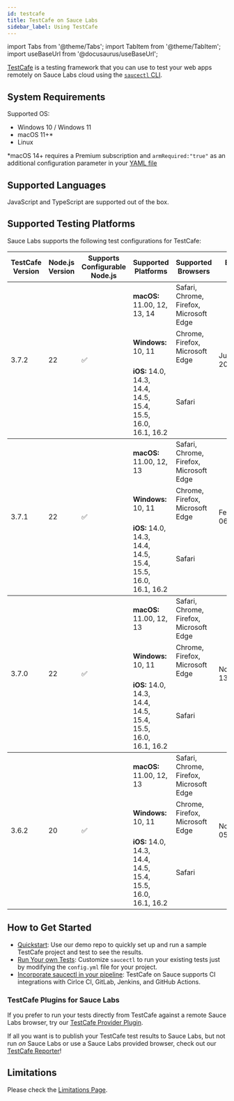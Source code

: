 ```yaml
---
id: testcafe
title: TestCafe on Sauce Labs
sidebar_label: Using TestCafe
---
```


import Tabs from '@theme/Tabs';
import TabItem from '@theme/TabItem';
import useBaseUrl from '@docusaurus/useBaseUrl';

[TestCafe](https://github.com/DevExpress/testcafe) is a testing framework that
you can use to test your web apps remotely on Sauce Labs cloud using the [`saucectl` CLI](/dev/cli/saucectl).

## System Requirements

Supported OS:

- Windows 10 / Windows 11
- macOS 11+*
- Linux

*macOS 14+ requires a Premium subscription and `armRequired:"true"` as an additional configuration parameter in your [YAML file](/web-apps/automated-testing/testcafe/yaml#armrequired)

## Supported Languages

JavaScript and TypeScript are supported out of the box.

## Supported Testing Platforms

Sauce Labs supports the following test configurations for TestCafe:

<table id="table-fw">
  <tr>
    <th>TestCafe Version</th>
    <th>Node.js Version</th>
    <th width="10%">Supports Configurable Node.js</th>
    <th width="30%">Supported Platforms</th>
    <th width="30%">Supported Browsers</th>
    <th width="30%">End of Life</th>
  </tr>
  <tbody>
    <tr>
      <td rowspan='3'>3.7.2</td>
      <td rowspan='3'>22</td>
      <td rowspan='3'>✅</td>
      <td><b>macOS:</b> 11.00, 12, 13, 14</td>
      <td>Safari, Chrome, Firefox, Microsoft Edge</td>
      <td rowspan='3'>July 8th, 2026</td>
    </tr>
    <tr>
      <td><b>Windows:</b> 10, 11</td>
      <td>Chrome, Firefox, Microsoft Edge</td>
    </tr>
    <tr>
      <td><b>iOS:</b> 14.0, 14.3, 14.4, 14.5, 15.4, 15.5, 16.0, 16.1, 16.2</td>
      <td>Safari</td>
    </tr>
  </tbody>
  <tbody>
    <tr>
      <td rowspan='3'>3.7.1</td>
      <td rowspan='3'>22</td>
      <td rowspan='3'>✅</td>
      <td><b>macOS:</b> 11.00, 12, 13</td>
      <td>Safari, Chrome, Firefox, Microsoft Edge</td>
      <td rowspan='3'>February 06, 2026</td>
    </tr>
    <tr>
      <td><b>Windows:</b> 10, 11</td>
      <td>Chrome, Firefox, Microsoft Edge</td>
    </tr>
    <tr>
      <td><b>iOS:</b> 14.0, 14.3, 14.4, 14.5, 15.4, 15.5, 16.0, 16.1, 16.2</td>
      <td>Safari</td>
    </tr>
  </tbody>
  <tbody>
    <tr>
      <td rowspan='3'>3.7.0</td>
      <td rowspan='3'>22</td>
      <td rowspan='3'>✅</td>
      <td><b>macOS:</b> 11.00, 12, 13</td>
      <td>Safari, Chrome, Firefox, Microsoft Edge</td>
      <td rowspan='3'>November 13, 2025</td>
    </tr>
    <tr>
      <td><b>Windows:</b> 10, 11</td>
      <td>Chrome, Firefox, Microsoft Edge</td>
    </tr>
    <tr>
      <td><b>iOS:</b> 14.0, 14.3, 14.4, 14.5, 15.4, 15.5, 16.0, 16.1, 16.2</td>
      <td>Safari</td>
    </tr>
  </tbody>
  <tbody>
    <tr>
      <td rowspan='3'>3.6.2</td>
      <td rowspan='3'>20</td>
      <td rowspan='3'>✅</td>
      <td><b>macOS:</b> 11.00, 12, 13</td>
      <td>Safari, Chrome, Firefox, Microsoft Edge</td>
      <td rowspan='3'>November 05, 2025</td>
    </tr>
    <tr>
      <td><b>Windows:</b> 10, 11</td>
      <td>Chrome, Firefox, Microsoft Edge</td>
    </tr>
    <tr>
      <td><b>iOS:</b> 14.0, 14.3, 14.4, 14.5, 15.4, 15.5, 16.0, 16.1, 16.2</td>
      <td>Safari</td>
    </tr>
  </tbody>
</table>

## How to Get Started

- [Quickstart](/web-apps/automated-testing/testcafe/quickstart): Use our demo repo to quickly set up and run a sample TestCafe project and test to see the results.
- [Run Your own Tests](/web-apps/automated-testing/testcafe/yaml): Customize `saucectl` to run your existing tests just by modifying the `config.yml` file for your project.
- [Incorporate saucectl in your pipeline](/dev/cli/saucectl/usage/use-cases/#integrating-saucectl-in-your-ci-pipeline): TestCafe on Sauce supports CI integrations with Cirlce CI, GitLab, Jenkins, and GitHub Actions.

### TestCafe Plugins for Sauce Labs

If you prefer to run your tests directly from TestCafe against a remote Sauce
Labs browser, try our [TestCafe Provider Plugin](provider-plugin).

If all you want is to publish your TestCafe test results to Sauce Labs, but not
run _on_ Sauce Labs or use a Sauce Labs provided browser, check out our
[TestCafe Reporter](https://github.com/saucelabs/testcafe-reporter)!

## Limitations

Please check the [Limitations Page](limitations).
